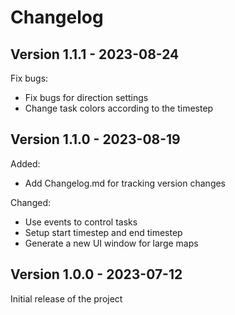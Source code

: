 # Changelog

Version 1.1.1 - 2023-08-24
---
Fix bugs:
- Fix bugs for direction settings
- Change task colors according to the timestep

Version 1.1.0 - 2023-08-19
---
Added:
- Add Changelog.md for tracking version changes

Changed:
- Use events to control tasks
- Setup start timestep and end timestep
- Generate a new UI window for large maps

Version 1.0.0 - 2023-07-12
---
Initial release of the project